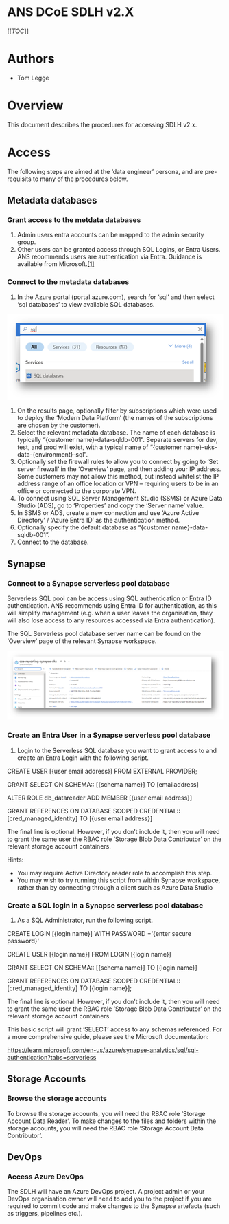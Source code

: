 # ANS DCoE SDLH v2.X
[[_TOC_]]

# Authors
- Tom Legge

# Overview
This document describes the procedures for accessing  SDLH v2.x.

# Access
The following steps are aimed at the ‘data engineer’ persona, and are pre-requisits to many of the procedures below.

## Metadata databases
### Grant access to the metdata databases

1. Admin users entra accounts can be mapped to the admin security group.
2. Other users can be granted access through SQL Logins, or Entra Users. ANS recommends users are authentication via Entra. Guidance is available from Microsoft.[[1]](#footnote-2)

### Connect to the metadata databases

1. In the Azure portal (portal.azure.com), search for ‘sql’ and then select ‘sql databases’ to view available SQL databases.

![searching for sql dbs in azure](./images/P1.png)

1. On the results page, optionally filter by subscriptions which were used to deploy the ‘Modern Data Platform’ (the names of the subscriptions are chosen by the customer).
2. Select the relevant metadata database. The name of each database is typically “{customer name}-data-sqldb-001”. Separate servers for dev, test, and prod will exist, with a typical name of “{customer name}-uks-data-{environment}-sql”.
3. Optionally set the firewall rules to allow you to connect by going to ‘Set server firewall’ in the ‘Overview’ page, and then adding your IP address. Some customers may not allow this method, but instead whitelist the IP address range of an office location or VPN – requiring users to be in an office or connected to the corporate VPN.
4. To connect using SQL Server Management Studio (SSMS) or Azure Data Studio (ADS), go to ‘Properties’ and copy the ‘Server name’ value.
5. In SSMS or ADS, create a new connection and use ‘Azure Active Directory’ / ‘Azure Entra ID’ as the authentication method.
6. Optionally specify the default database as “{customer name}-data-sqldb-001”.
7. Connect to the database.

## Synapse

### Connect to a Synapse serverless pool database

Serverless SQL pool can be access using SQL authentication or Entra ID authentication. ANS recommends using Entra ID for authentication, as this will simplify management (e.g. when a user leaves the organisation, they will also lose access to any resources accessed via Entra authentication).

The SQL Serverless pool database server name can be found on the ‘Overview’ page of the relevant Synapse workspace.

![synapse information page in Azure](./images/P2.png)

### Create an Entra User in a Synapse serverless pool database

1. Login to the Serverless SQL database you want to grant access to and create an Entra Login with the following script.

CREATE USER [{user email address}] FROM EXTERNAL PROVIDER;

GRANT SELECT ON SCHEMA:: [{schema name}] TO [emailaddress]

ALTER ROLE db\_datareader ADD MEMBER [{user email address}]

GRANT REFERENCES ON DATABASE SCOPED CREDENTIAL:: [cred\_managed\_identity] TO [{user email address}]

The final line is optional. However, if you don’t include it, then you will need to grant the same user the RBAC role ‘Storage Blob Data Contributor’ on the relevant storage account containers.

Hints:

* You may require Active Directory reader role to accomplish this step.
* You may wish to try running this script from within Synapse workspace, rather than by connecting through a client such as Azure Data Studio

### Create a SQL login in a Synapse serverless pool database

1. As a SQL Administrator, run the following script.

CREATE LOGIN [{login name}] WITH PASSWORD ='{enter secure password}'

CREATE USER [{login name}] FROM LOGIN [{login name}]

GRANT SELECT ON SCHEMA:: [{schema name}] TO [{login name}]

GRANT REFERENCES ON DATABASE SCOPED CREDENTIAL::[cred\_managed\_identity] TO [{login name}];

The final line is optional. However, if you don’t include it, then you will need to grant the same user the RBAC role ‘Storage Blob Data Contributor’ on the relevant storage account containers.

This basic script will grant ‘SELECT’ access to any schemas referenced. For a more comprehensive guide, please see the Microsoft documentation:

<https://learn.microsoft.com/en-us/azure/synapse-analytics/sql/sql-authentication?tabs=serverless>

## Storage Accounts

### Browse the storage accounts

To browse the storage accounts, you will need the RBAC role ‘Storage Account Data Reader’. To make changes to the files and folders within the storage accounts, you will need the RBAC role ‘Storage Account Data Contributor’.

## DevOps

### Access Azure DevOps

The SDLH will have an Azure DevOps project. A project admin or your DevOps organisation owner will need to add you to the project if you are required to commit code and make changes to the Synapse artefacts (such as triggers, pipelines etc.).
